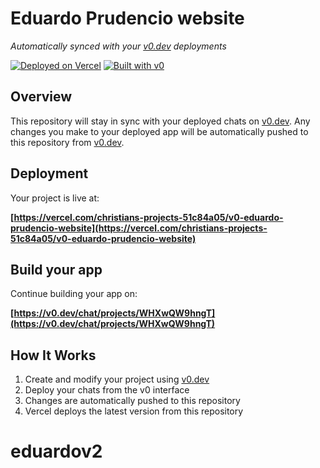 # Eduardo Prudencio website

*Automatically synced with your [v0.dev](https://v0.dev) deployments*

[![Deployed on Vercel](https://img.shields.io/badge/Deployed%20on-Vercel-black?style=for-the-badge&logo=vercel)](https://vercel.com/christians-projects-51c84a05/v0-eduardo-prudencio-website)
[![Built with v0](https://img.shields.io/badge/Built%20with-v0.dev-black?style=for-the-badge)](https://v0.dev/chat/projects/WHXwQW9hngT)

## Overview

This repository will stay in sync with your deployed chats on [v0.dev](https://v0.dev).
Any changes you make to your deployed app will be automatically pushed to this repository from [v0.dev](https://v0.dev).

## Deployment

Your project is live at:

**[https://vercel.com/christians-projects-51c84a05/v0-eduardo-prudencio-website](https://vercel.com/christians-projects-51c84a05/v0-eduardo-prudencio-website)**

## Build your app

Continue building your app on:

**[https://v0.dev/chat/projects/WHXwQW9hngT](https://v0.dev/chat/projects/WHXwQW9hngT)**

## How It Works

1. Create and modify your project using [v0.dev](https://v0.dev)
2. Deploy your chats from the v0 interface
3. Changes are automatically pushed to this repository
4. Vercel deploys the latest version from this repository
# eduardov2

